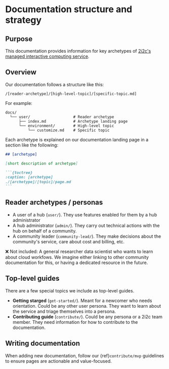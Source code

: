 # Documentation structure and strategy

## Purpose

This documentation provides information for key archetypes of [2i2c's managed interactive computing service](https://2i2c.org/).

## Overview

Our documentation follows a structure like this:

```
/[reader-archetype]/[high-level-topic]/[specific-topic.md]
```

For example:

```
docs/
  └── user/                   # Reader archetype
      ├── index.md            # Archetype landing page
      └── environment/        # High-level topic
          └── customize.md    # Specific topic
```

Each archetype is explained on our documentation landing page in a section like the following:

````md
## [archetype]

[short description of archetype]

```{toctree}
:caption: [archetype]
./[archetype]/[topic]/page.md
```
````

## Reader archetypes / personas

- A user of a hub (`user/`). They use features enabled for them by a hub administrator
- A hub administrator (`admin/`). They carry out technical actions with the hub on behalf of a community.
- A community leader (`community-lead/`). They make decisions about the community's service, care about cost and billing, etc.

❌ Not included: A general researcher data scientist who wants to learn about cloud workfows. We imagine either linking to other community documentation for this, or having a dedicated resource in the future.

## Top-level guides

There are a few special topics we include as top-level guides.

- **Getting starged** (`get-started/`). Meant for a newcomer who needs orientation. Could be any other user persona. They want to learn about the service and triage themselves into a persona.
- **Contributing guide** (`contribute/`). Could be any persona or a 2i2c team member. They need information for how to contribute to the documentation.

## Writing documentation

When adding new documentation, follow our {ref}`contribute/mvp` guidelines to ensure pages are actionable and value-focused.
